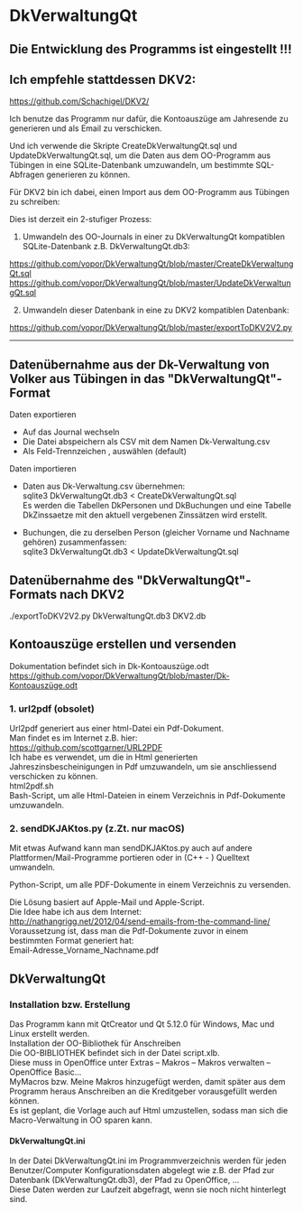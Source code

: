 # DkVerwaltungQt

## Die Entwicklung des Programms ist eingestellt !!!
  
## Ich empfehle stattdessen DKV2:  
https://github.com/Schachigel/DKV2/  
  
Ich benutze das Programm nur dafür, die Kontoauszüge am Jahresende zu generieren und als Email zu verschicken.

Und ich verwende die Skripte CreateDkVerwaltungQt.sql und UpdateDkVerwaltungQt.sql, um die Daten aus dem OO-Programm aus Tübingen in eine SQLite-Datenbank umzuwandeln, um bestimmte SQL-Abfragen generieren zu können.

Für DKV2 bin ich dabei, einen Import aus dem OO-Programm aus Tübingen zu schreiben:  

Dies ist derzeit ein 2-stufiger Prozess:  

1) Umwandeln des OO-Journals in einer zu DkVerwaltungQt kompatiblen SQLite-Datenbank z.B. DkVerwaltungQt.db3:  

https://github.com/vopor/DkVerwaltungQt/blob/master/CreateDkVerwaltungQt.sql  
https://github.com/vopor/DkVerwaltungQt/blob/master/UpdateDkVerwaltungQt.sql  

2) Umwandeln dieser Datenbank in eine zu DKV2 kompatiblen Datenbank:  

https://github.com/vopor/DkVerwaltungQt/blob/master/exportToDKV2V2.py  
  

---
  
  
## Datenübernahme aus der Dk-Verwaltung von Volker aus Tübingen in das "DkVerwaltungQt"-Format 
  
Daten exportieren  
  
- Auf das Journal wechseln  
- Die Datei abspeichern als CSV mit dem Namen Dk-Verwaltung.csv  
- Als Feld-Trennzeichen , auswählen (default)  

Daten importieren  
  
- Daten aus Dk-Verwaltung.csv übernehmen:  
sqlite3 DkVerwaltungQt.db3 < CreateDkVerwaltungQt.sql  
Es werden die Tabellen DkPersonen und DkBuchungen und eine Tabelle DkZinssaetze mit den aktuell vergebenen Zinssätzen wird erstellt.  

- Buchungen, die zu derselben Person (gleicher Vorname und Nachname gehören) zusammenfassen:  
sqlite3 DkVerwaltungQt.db3 < UpdateDkVerwaltungQt.sql  
  
  
## Datenübernahme des "DkVerwaltungQt"-Formats nach DKV2
  
  

./exportToDKV2V2.py DkVerwaltungQt.db3 DKV2.db
  
  

  
## Kontoauszüge erstellen und versenden
  
Dokumentation befindet sich in Dk-Kontoauszüge.odt
https://github.com/vopor/DkVerwaltungQt/blob/master/Dk-Kontoauszüge.odt 
  
### 1. url2pdf (obsolet)
Url2pdf generiert aus einer html-Datei ein Pdf-Dokument.  
Man findet es im Internet z.B. hier:  
https://github.com/scottgarner/URL2PDF  
Ich habe es verwendet, um die in Html generierten Jahreszinsbescheinigungen in Pdf umzuwandeln, um sie anschliessend verschicken zu können.  
html2pdf.sh  
Bash-Script, um alle Html-Dateien in einem Verzeichnis in Pdf-Dokumente umzuwandeln.  

### 2. sendDKJAKtos.py   (z.Zt. nur macOS)
  
Mit etwas Aufwand kann man sendDKJAKtos.py auch auf andere Plattformen/Mail-Programme portieren oder in (C++ - ) Quelltext umwandeln.  

Python-Script, um alle PDF-Dokumente in einem Verzeichnis zu versenden.
  
Die Lösung basiert auf Apple-Mail und Apple-Script.  
Die Idee habe ich aus dem Internet:   
http://nathangrigg.net/2012/04/send-emails-from-the-command-line/  
Voraussetzung ist, dass man die Pdf-Dokumente zuvor in einem bestimmten Format generiert hat:  
Email-Adresse_Vorname_Nachname.pdf  
 

## DkVerwaltungQt

### Installation  bzw. Erstellung  
  
Das Programm kann mit QtCreator und Qt 5.12.0 für Windows, Mac und Linux erstellt werden.  
Installation der OO-Bibliothek für Anschreiben  
Die OO-BIBLIOTHEK befindet sich in der Datei script.xlb.  
Diese muss in OpenOffice unter Extras – Makros – Makros verwalten – OpenOffice Basic...  
MyMacros bzw. Meine Makros hinzugefügt werden, damit später aus dem Programm heraus Anschreiben an die Kreditgeber vorausgefüllt werden können.  
Es ist geplant, die Vorlage auch auf Html umzustellen, sodass man sich die Macro-Verwaltung in OO sparen kann.  
#### DkVerwaltungQt.ini  
In der Datei DkVerwaltungQt.ini im Programmverzeichnis werden für jeden Benutzer/Computer Konfigurationsdaten abgelegt wie z.B. der Pfad zur Datenbank (DkVerwaltungQt.db3), der Pfad zu OpenOffice, …  
Diese Daten werden zur Laufzeit abgefragt, wenn sie noch nicht hinterlegt sind.  
  

